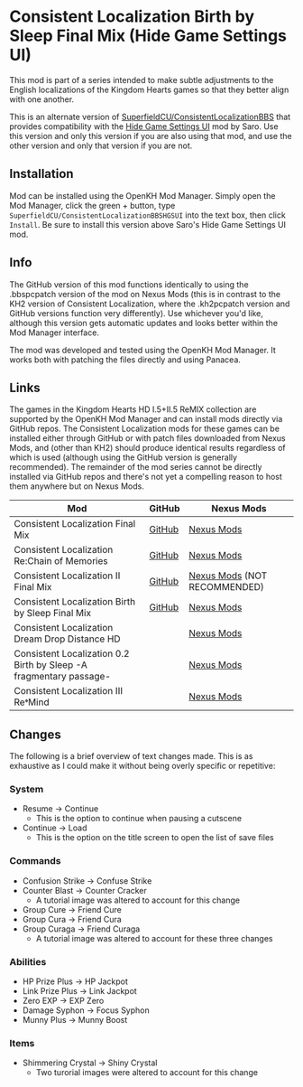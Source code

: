# Consistent Localization Birth by Sleep Final Mix (Hide Game Settings UI)

This mod is part of a series intended to make subtle adjustments to the English localizations of the Kingdom Hearts games so that they better align with one another.

This is an alternate version of [SuperfieldCU/ConsistentLocalizationBBS](https://github.com/SuperfieldCU/ConsistentLocalizationBBS) that provides compatibility with the [Hide Game Settings UI](https://www.nexusmods.com/kingdomheartsbirthbysleepfinalmix/mods/30) mod by Saro. Use this version and only this version if you are also using that mod, and use the other version and only that version if you are not.

## Installation

Mod can be installed using the OpenKH Mod Manager. Simply open the Mod Manager, click the green + button, type `SuperfieldCU/ConsistentLocalizationBBSHGSUI` into the text box, then click `Install`. Be sure to install this version above Saro's Hide Game Settings UI mod.

## Info

The GitHub version of this mod functions identically to using the .bbspcpatch version of the mod on Nexus Mods (this is in contrast to the KH2 version of Consistent Localization, where the .kh2pcpatch version and GitHub versions function very differently). Use whichever you'd like, although this version gets automatic updates and looks better within the Mod Manager interface.

The mod was developed and tested using the OpenKH Mod Manager. It works both with patching the files directly and using Panacea.

## Links
The games in the Kingdom Hearts HD I.5+II.5 ReMIX collection are supported by the OpenKH Mod Manager and can install mods directly via GitHub repos. The Consistent Localization mods for these games can be installed either through GitHub or with patch files downloaded from Nexus Mods, and (other than KH2) should produce identical results regardless of which is used (although using the GitHub version is generally recommended). The remainder of the mod series cannot be directly installed via GitHub repos and there's not yet a compelling reason to host them anywhere but on Nexus Mods.

| Mod | GitHub | Nexus Mods |
| --- | --- | --- |
| Consistent Localization Final Mix | [GitHub](https://github.com/SuperfieldCU/ConsistentLocalizationKH1) | [Nexus Mods](https://www.nexusmods.com/kingdomheartsfinalmix/mods/112) |
| Consistent Localization Re:Chain of Memories | [GitHub](https://github.com/SuperfieldCU/ConsistentLocalizationRecom) | [Nexus Mods](https://www.nexusmods.com/kingdomheartsrechainofmemories/mods/20/) |
| Consistent Localization II Final Mix | [GitHub](https://github.com/SuperfieldCU/ConsistentLocalizationKH2) | [Nexus Mods](https://www.nexusmods.com/kingdomhearts2finalmix/mods/180/) (NOT RECOMMENDED) |
| Consistent Localization Birth by Sleep Final Mix | [GitHub](https://github.com/SuperfieldCU/ConsistentLocalizationBBS) | [Nexus Mods](https://www.nexusmods.com/kingdomheartsbirthbysleepfinalmix/mods/35/) |
| Consistent Localization Dream Drop Distance HD | | [Nexus Mods](https://www.nexusmods.com/kingdomheartsdreamdropdistancehd/mods/30/) |
| Consistent Localization 0.2 Birth by Sleep -A fragmentary passage- | | [Nexus Mods](https://www.nexusmods.com/kingdomhearts02birthbysleepafragmentarypassage/mods/20/) |
| Consistent Localization III Re𝄌Mind | | [Nexus Mods](https://www.nexusmods.com/kingdomhearts3/mods/2029/) |

## Changes
The following is a brief overview of text changes made. This is as exhaustive as I could make it without being overly specific or repetitive:

### System
* Resume -> Continue
  * This is the option to continue when pausing a cutscene
* Continue -> Load
  * This is the option on the title screen to open the list of save files

### Commands
* Confusion Strike -> Confuse Strike
* Counter Blast -> Counter Cracker
  * A tutorial image was altered to account for this change
* Group Cure -> Friend Cure
* Group Cura -> Friend Cura
* Group Curaga -> Friend Curaga
  * A tutorial image was altered to account for these three changes

### Abilities
* HP Prize Plus -> HP Jackpot
* Link Prize Plus -> Link Jackpot
* Zero EXP -> EXP Zero
* Damage Syphon -> Focus Syphon
* Munny Plus -> Munny Boost

### Items
* Shimmering Crystal -> Shiny Crystal
  * Two turorial images were altered to account for this change
